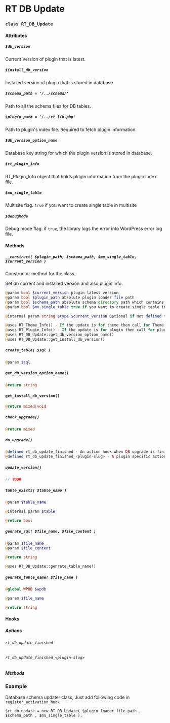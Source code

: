 RT DB Update
==========

### `class RT_DB_Update`

#### Attributes

##### `$db_version`

Current Version of plugin that is latest.

##### `$install_db_version`

Installed version of plugin that is stored in database

##### `$schema_path = '/../schema/'`

Path to all the schema files for DB tables.

##### `$plugin_path = '/../rt-lib.php'`

Path to plugin's index file. Required to fetch plugin information.

##### `$db_version_option_name`

Database key string for which the plugin version is stored in database.

##### `$rt_plugin_info`

RT_Plugin_Info object that holds plugin information from the plugin index file.

##### `$mu_single_table`

Multisite flag. `true` if you want to create single table in multisite

##### `$debugMode`

Debug mode flag. if `true`, the library logs the error into WordPress error log file.

#### Methods

##### `__construct( $plugin_path, $schema_path, $mu_single_table, $current_version )`

Constructor method for the class.

Set db current and installed version and also plugin info.

``` php
@param bool $current_version plugin latest version
@param bool $plugin_path absolute plugin loader file path
@param bool $schema_path absolute schema directory path which contains .schema files
@param bool $mu_single_table true if you want to create single table in multisite

@internal param string $type $current_version Optional if not defined then will use plugin version

@uses RT_Theme_Info() - If the update is for theme then call for Theme info class to fetch theme information
@uses RT_Plugin_Info() - If the update is for plugin then call for plugin info class to fetch plugin information
@uses RT_DB_Update::get_db_version_option_name()
@uses RT_DB_Update::get_install_db_version()
```

##### `create_table( $sql )`

``` php
@param $sql
```

##### `get_db_version_option_name()`

``` php
@return string
```

#### `get_install_db_version()`

``` php
@return mixed|void
```

##### `check_upgrade()`

``` php
@return mixed
```

##### `do_upgrade()`

``` php
@defined rt_db_update_finished - An action hook when DB upgrade is finished.
@defined rt_db_update_finished_<plugin-slug> - A plugin specific action hook when DB upgrade is finished.
```

##### `update_version()`

``` php
// TODO
```

##### `table_exists( $table_name )`

``` php
@param $table_name

@internal param $table

@return bool
```

##### `genrate_sql( $file_name, $file_content )`

``` php
@param $file_name
@param $file_content

@return string

@uses RT_DB_Update::genrate_table_name()
```

##### `genrate_table_name( $file_name )`

``` php
@global WPDB $wpdb

@param $file_name

@return string
```

#### Hooks

##### Actions

###### `rt_db_update_finished`

###### `rt_db_update_finished_<plugin-slug>`

##### Methods

### Example

Database schema updater class, Just add following code in `register_activation_hook`

```
$rt_db_update = new RT_DB_Update( $plugin_loader_file_path , $schema_path , $mu_single_table );
```
